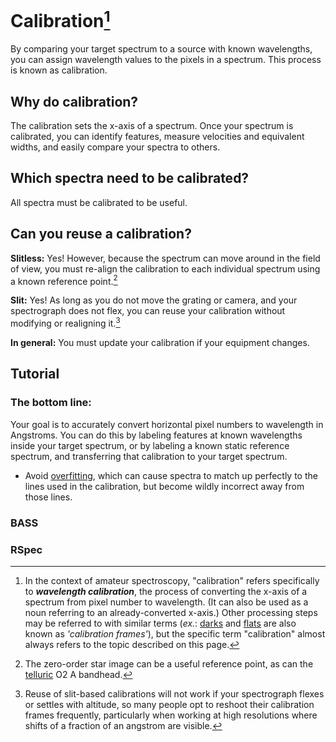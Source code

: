 # Calibration[^1]

By comparing your target spectrum to a source with known wavelengths, you can assign wavelength values to the pixels in a spectrum. This process is known as calibration.

## Why do calibration?

The calibration sets the x-axis of a spectrum. Once your spectrum is calibrated, you can identify features, measure velocities and equivalent widths, and easily compare your spectra to others.

## Which spectra need to be calibrated?

All spectra must be calibrated to be useful.

## Can you reuse a calibration?

**Slitless:** Yes! However, because the spectrum can move around in the field of view, you must re-align the calibration to each individual spectrum using a known reference point.[^2]

**Slit:** Yes! As long as you do not move the grating or camera, and your spectrograph does not flex, you can reuse your calibration without modifying or realigning it.[^3]

**In general:** You must update your calibration if your equipment changes.

## Tutorial

### The bottom line:

Your goal is to accurately convert horizontal pixel numbers to wavelength in Angstroms. You can do this by labeling features at known wavelengths inside your target spectrum, or by labeling a known static reference spectrum, and transferring that calibration to your target spectrum.

- Avoid [overfitting](../donts/overfitting.md), which can cause spectra to match up perfectly to the lines used in the calibration, but become wildly incorrect away from those lines.

### BASS

### RSpec

[^1]: In the context of amateur spectroscopy, "calibration" refers specifically to ***wavelength calibration***, the process of converting the x-axis of a spectrum from pixel number to wavelength. (It can also be used as a noun referring to an already-converted x-axis.) Other processing steps may be referred to with similar terms (*ex.*: [darks](darks.md) and [flats](flats.md) are also known as *'calibration frames'*), but the specific term "calibration" almost always refers to the topic described on this page.

[^2]: The zero-order star image can be a useful reference point, as can the [telluric](../reference%20spectra/tellurics.md) O2 A bandhead.

[^3]: Reuse of slit-based calibrations will not work if your spectrograph flexes or settles with altitude, so many people opt to reshoot their calibration frames frequently, particularly when working at high resolutions where shifts of a fraction of an angstrom are visible.